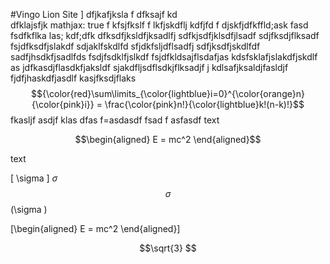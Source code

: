 #Vingo Lion 
 Site
 ] dfjkafjksla f
  dfksajf kd  
   dfklajsfjk
mathjax: true
         f kfsjfkslf
         f lkfjskdflj kdfjfd
         f djskfjdfkffld;ask fasd \
         fsdfkflka las; kdf;dfk
         dfksdfjksldfjksadlfj
         sdfkjsdfjklsdfjlsadf
         sdjfksdjflksadf
         fsjdfksdfjslakdf sdjaklfskdlfd
         sfjdkfsljdflsadfj
         sdfjksdfjskdlfdf
         sadfjhsdkfjsadlfds
         fsdjfsdklfjslkdf
         fsjdfkldsajflsdafjas
          kdsfsklafjslakdfjskdlf
          as jdfkasdjflasdkfjaksldf
          sjakdfljsdflsdkjflksadjf
          j kdlsafjksaldjfasldjf
         fjdfjhaskdfjasdlf
         kasjfksdjflaks
         $${\color{red}\sum\limits_{\color{lightblue}i=0}^{\color{orange}n} {\color{pink}i}} = \frac{\color{pink}n!}{\color{lightblue}k!(n-k)!}$$
         fkasljf 
        asdjf klas
         dfas f=asdasdf
         fsad
         f
         asfasdf
text

$$\begin{aligned}
E = mc^2
\end{aligned}$$

text


         
\[
\sigma
\]
$\sigma$
$$\sigma$$
\(\sigma \)

\[\begin{aligned}
E = mc^2
\end{aligned}\]
```math
\sqrt{3}


```

 

